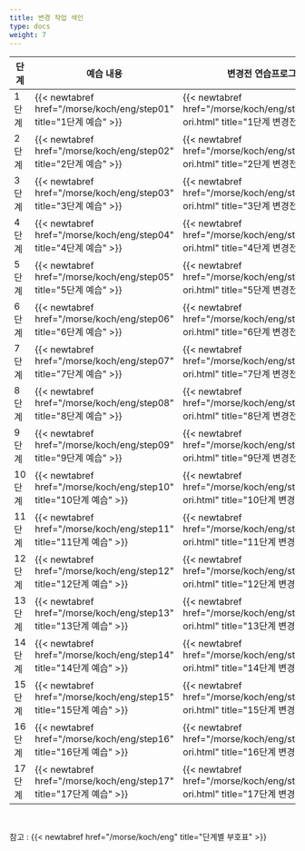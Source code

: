 ```yaml
---
title: 변경 작업 색인
type: docs
weight: 7
---
```



| 단계	| 예습 내용	| 변경전 연습프로그램 | 변경후 연습프로그램 |
|--------|--------|--------|--------|
| 1 단계 | {{< newtabref href="/morse/koch/eng/step01" title="1단계 예습" >}} | {{< newtabref href="/morse/koch/eng/step01/eng01 ori.html" title="1단계 변경전" >}} | {{< newtabref href="/morse/koch/eng/step01/eng01 copy.html" title="1단계 변경후" >}} |
| 2 단계 | {{< newtabref href="/morse/koch/eng/step02" title="2단계 예습" >}} |	{{< newtabref href="/morse/koch/eng/step02/eng02 ori.html" title="2단계 변경전" >}} | {{< newtabref href="/morse/koch/eng/step02/eng02 copy.html" title="2단계 변경후" >}} |
| 3 단계 | {{< newtabref href="/morse/koch/eng/step03" title="3단계 예습" >}} | {{< newtabref href="/morse/koch/eng/step03/eng03 ori.html" title="3단계 변경전" >}} | {{< newtabref href="/morse/koch/eng/step03/eng03 copy.html" title="3단계 변경후" >}} |
| 4 단계 | {{< newtabref href="/morse/koch/eng/step04" title="4단계 예습" >}} | {{< newtabref href="/morse/koch/eng/step04/eng04 ori.html" title="4단계 변경전" >}} | {{< newtabref href="/morse/koch/eng/step04/eng04 copy.html" title="4단계 변경후" >}} |
| 5 단계	| {{< newtabref href="/morse/koch/eng/step05" title="5단계 예습" >}} | {{< newtabref href="/morse/koch/eng/step05/eng05 ori.html" title="5단계 변경전" >}} | {{< newtabref href="/morse/koch/eng/step05/eng05 copy.html" title="5단계 변경후" >}} |
| 6 단계	| {{< newtabref href="/morse/koch/eng/step06" title="6단계 예습" >}} | {{< newtabref href="/morse/koch/eng/step06/eng06 ori.html" title="6단계 변경전" >}} | {{< newtabref href="/morse/koch/eng/step06/eng06 copy.html" title="6단계 변경후" >}} |
| 7 단계	| {{< newtabref href="/morse/koch/eng/step07" title="7단계 예습" >}} | {{< newtabref href="/morse/koch/eng/step07/eng07 ori.html" title="7단계 변경전" >}} | {{< newtabref href="/morse/koch/eng/step07/eng07 copy.html" title="7단계 변경후" >}} |
| 8 단계	| {{< newtabref href="/morse/koch/eng/step08" title="8단계 예습" >}} | {{< newtabref href="/morse/koch/eng/step08/eng08 ori.html" title="8단계 변경전" >}} | {{< newtabref href="/morse/koch/eng/step08/eng08 copy.html" title="8단계 변경후" >}} |
| 9 단계	| {{< newtabref href="/morse/koch/eng/step09" title="9단계 예습" >}} | {{< newtabref href="/morse/koch/eng/step09/eng09 ori.html" title="9단계 변경전" >}} | {{< newtabref href="/morse/koch/eng/step09/eng09 copy.html" title="9단계 변경후" >}} |
| 10 단계	| {{< newtabref href="/morse/koch/eng/step10" title="10단계 예습" >}} | {{< newtabref href="/morse/koch/eng/step10/eng10 ori.html" title="10단계 변경전" >}} | {{< newtabref href="/morse/koch/eng/step10/eng10 copy.html" title="10단계 변경후" >}} |
| 11 단계	| {{< newtabref href="/morse/koch/eng/step11" title="11단계 예습" >}} | {{< newtabref href="/morse/koch/eng/step11/eng11 ori.html" title="11단계 변경전" >}} | {{< newtabref href="/morse/koch/eng/step11/eng11 copy.html" title="11단계 변경후" >}} |
| 12 단계	| {{< newtabref href="/morse/koch/eng/step12" title="12단계 예습" >}} | {{< newtabref href="/morse/koch/eng/step12/eng12 ori.html" title="12단계 변경전" >}} | {{< newtabref href="/morse/koch/eng/step12/eng12 copy.html" title="12단계 변경후" >}} |
| 13 단계	| {{< newtabref href="/morse/koch/eng/step13" title="13단계 예습" >}} | {{< newtabref href="/morse/koch/eng/step13/eng13 ori.html" title="13단계 변경전" >}} | {{< newtabref href="/morse/koch/eng/step13/eng13 copy.html" title="13단계 변경후" >}} |
| 14 단계	| {{< newtabref href="/morse/koch/eng/step14" title="14단계 예습" >}} | {{< newtabref href="/morse/koch/eng/step14/eng14 ori.html" title="14단계 변경전" >}} | {{< newtabref href="/morse/koch/eng/step14/eng14 copy.html" title="14단계 변경후" >}} |
| 15 단계	| {{< newtabref href="/morse/koch/eng/step15" title="15단계 예습" >}} | {{< newtabref href="/morse/koch/eng/step15/eng15 ori.html" title="15단계 변경전" >}} | {{< newtabref href="/morse/koch/eng/step15/eng15 copy.html" title="15단계 변경후" >}} |
| 16 단계	| {{< newtabref href="/morse/koch/eng/step16" title="16단계 예습" >}} | {{< newtabref href="/morse/koch/eng/step16/eng16 ori.html" title="16단계 변경전" >}} | {{< newtabref href="/morse/koch/eng/step16/eng16 copy.html" title="16단계 변경후" >}} |
| 17 단계	| {{< newtabref href="/morse/koch/eng/step17" title="17단계 예습" >}} | {{< newtabref href="/morse/koch/eng/step17/eng17 ori.html" title="17단계 변경전" >}} | {{< newtabref href="/morse/koch/eng/step17/eng17 copy.html" title="17단계 변경후" >}} |

<br>

참고 : {{< newtabref href="/morse/koch/eng" title="단계별 부호표" >}}

